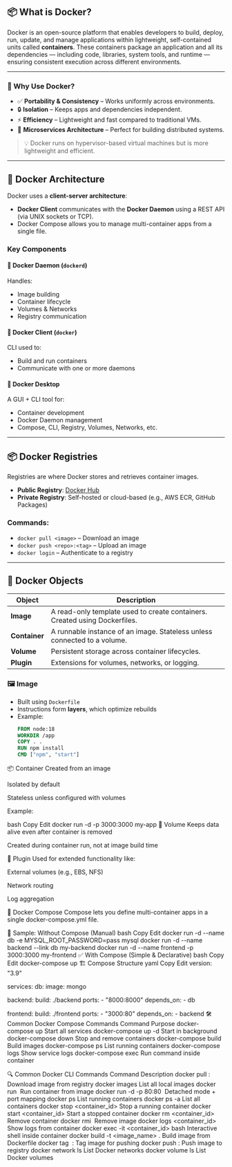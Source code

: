 ## 📦 What is Docker?

Docker is an open-source platform that enables developers to build, deploy, run, update, and manage applications within lightweight, self-contained units called **containers**. These containers package an application and all its dependencies — including code, libraries, system tools, and runtime — ensuring consistent execution across different environments.

---

### 🔧 Why Use Docker?

- ✅ **Portability & Consistency** – Works uniformly across environments.
- 🔒 **Isolation** – Keeps apps and dependencies independent.
- ⚡ **Efficiency** – Lightweight and fast compared to traditional VMs.
- 🧩 **Microservices Architecture** – Perfect for building distributed systems.

> 💡 Docker runs on hypervisor-based virtual machines but is more lightweight and efficient.

---

## 🧱 Docker Architecture

Docker uses a **client-server architecture**:

- **Docker Client** communicates with the **Docker Daemon** using a REST API (via UNIX sockets or TCP).
- Docker Compose allows you to manage multi-container apps from a single file.

### Key Components

#### 🔹 Docker Daemon (`dockerd`)
Handles:
- Image building
- Container lifecycle
- Volumes & Networks
- Registry communication

#### 🔹 Docker Client (`docker`)
CLI used to:
- Build and run containers
- Communicate with one or more daemons

#### 🔹 Docker Desktop
A GUI + CLI tool for:
- Container development
- Docker Daemon management
- Compose, CLI, Registry, Volumes, Networks, etc.

---

## 📦 Docker Registries

Registries are where Docker stores and retrieves container images.

- **Public Registry**: [Docker Hub](https://hub.docker.com)
- **Private Registry**: Self-hosted or cloud-based (e.g., AWS ECR, GitHub Packages)

### Commands:
- `docker pull <image>` – Download an image
- `docker push <repo>:<tag>` – Upload an image
- `docker login` – Authenticate to a registry

---

## 🧩 Docker Objects

| Object      | Description |
|-------------|-------------|
| **Image**   | A read-only template used to create containers. Created using Dockerfiles. |
| **Container** | A runnable instance of an image. Stateless unless connected to a volume. |
| **Volume**  | Persistent storage across container lifecycles. |
| **Plugin**  | Extensions for volumes, networks, or logging. |

### 🖼️ Image

- Built using `Dockerfile`
- Instructions form **layers**, which optimize rebuilds
- Example:
  ```dockerfile
  FROM node:18
  WORKDIR /app
  COPY . .
  RUN npm install
  CMD ["npm", "start"]
📦 Container
Created from an image

Isolated by default

Stateless unless configured with volumes

Example:

bash
Copy
Edit
docker run -d -p 3000:3000 my-app
💾 Volume
Keeps data alive even after container is removed

Created during container run, not at image build time

🔌 Plugin
Used for extended functionality like:

External volumes (e.g., EBS, NFS)

Network routing

Log aggregation

🧩 Docker Compose
Compose lets you define multi-container apps in a single docker-compose.yml file.

📄 Sample: Without Compose (Manual)
bash
Copy
Edit
docker run -d --name db -e MYSQL_ROOT_PASSWORD=pass mysql
docker run -d --name backend --link db my-backend
docker run -d --name frontend -p 3000:3000 my-frontend
✅ With Compose (Simple & Declarative)
bash
Copy
Edit
docker-compose up
🏗️ Compose Structure
yaml
Copy
Edit
version: "3.9"

services:
  db:
    image: mongo

  backend:
    build: ./backend
    ports:
      - "8000:8000"
    depends_on:
      - db

  frontend:
    build: ./frontend
    ports:
      - "3000:80"
    depends_on:
      - backend
🛠️ Common Docker Compose Commands
Command	Purpose
docker-compose up	Start all services
docker-compose up -d	Start in background
docker-compose down	Stop and remove containers
docker-compose build	Build images
docker-compose ps	List running containers
docker-compose logs	Show service logs
docker-compose exec <svc>	Run command inside container

🔍 Common Docker CLI Commands
Command	Description
docker pull <image>:<tag>	Download image from registry
docker images	List all local images
docker run <image>	Run container from image
docker run -d -p 80:80 <image>	Detached mode + port mapping
docker ps	List running containers
docker ps -a	List all containers
docker stop <container_id>	Stop a running container
docker start <container_id>	Start a stopped container
docker rm <container_id>	Remove container
docker rmi <image>	Remove image
docker logs <container_id>	Show logs from container
docker exec -it <container_id> bash	Interactive shell inside container
docker build -t <image_name> .	Build image from Dockerfile
docker tag <image> <repo>:<tag>	Tag image for pushing
docker push <repo>:<tag>	Push image to registry
docker network ls	List Docker networks
docker volume ls	List Docker volumes
